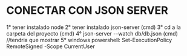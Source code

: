 # CONECTAR CON JSON SERVER
1° tener instalado node
2° tener instalado json-server (cmd)
3° cd a la carpeta del proyecto (cmd)
4° json-server --watch db/db.json (cmd) //tendria que mostrar
5° windows powershell: Set-ExecutionPolicy RemoteSigned -Scope CurrentUser
